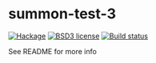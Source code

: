 # summon-test-3

[![Hackage](https://img.shields.io/hackage/v/summon-test-3.svg)](https://hackage.haskell.org/package/summon-test-3)
[![BSD3 license](https://img.shields.io/badge/license-BSD3-blue.svg)](LICENSE)
[![Build status](https://secure.travis-ci.org/chessai/summon-test-3.svg)](https://travis-ci.org/chessai/summon-test-3)

See README for more info